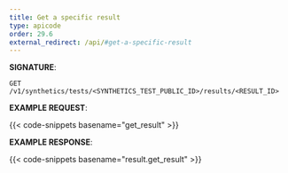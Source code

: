 ```yaml
---
title: Get a specific result
type: apicode
order: 29.6
external_redirect: /api/#get-a-specific-result
---
```


**SIGNATURE**:

`GET /v1/synthetics/tests/<SYNTHETICS_TEST_PUBLIC_ID>/results/<RESULT_ID>`

**EXAMPLE REQUEST**:

{{< code-snippets basename="get_result" >}}

**EXAMPLE RESPONSE**:

{{< code-snippets basename="result.get_result" >}}
